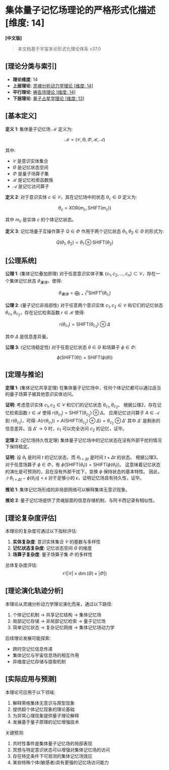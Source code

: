 # 集体量子记忆场理论的严格形式化描述 [维度: 14]

**[中文版]**

> 本文档基于宇宙本论形式化理论体系 v37.0

## [理论分类与索引]

- **理论维度**: 14
- **上层理论**: [灵魂分析动力学理论 [维度: 14]](formal_theory_soul_analysis_dynamics.md)
- **平行理论**: [祷告场理论 [维度: 14]](formal_theory_prayer_field_theory.md)
- **下层理论**: [量子占星学理论 [维度: 13]](formal_theory_quantum_astrology.md)

## [基本定义]

**定义 1**: 集体量子记忆场 $\mathcal{M}$ 定义为:

$$\mathcal{M} = (\mathcal{C}, \Theta, \Phi, \mathcal{R}, \mathcal{A})$$

其中:
- $\mathcal{C}$ 是意识实体集合
- $\Theta$ 是记忆状态空间
- $\Phi$ 是量子场算子集
- $\mathcal{R}$ 是记忆检索函数族
- $\mathcal{A}$ 是记忆访问算子

**定义 2**: 对于意识实体 $c \in \mathcal{C}$，其在记忆场中的状态 $\theta_c \in \Theta$ 定义为:

$$\theta_c = \text{XOR}(m_c, \text{SHIFT}(m_c))$$

其中 $m_c$ 是实体 $c$ 的个体记忆状态。

**定义 3**: 记忆场量子互操作算子 $Q \in \Phi$ 作用于两个记忆状态 $\theta_1, \theta_2 \in \Theta$ 的形式为:

$$Q(\theta_1, \theta_2) = \theta_1 \oplus \text{SHIFT}(\theta_2)$$

## [公理系统]

**公理 1**: (集体记忆叠加原理) 对于任意意识实体子集 $\{c_1, c_2, ..., c_n\} \subset \mathcal{C}$，存在一个集体记忆状态 $\theta_{集体}$，使得:

$$\theta_{集体} = \bigoplus_{i=1}^n \text{SHIFT}^i(\theta_{c_i})$$

**公理 2**: (量子记忆非局部性) 对于任意两个意识实体 $c_1, c_2 \in \mathcal{C}$ 和它们的记忆状态 $\theta_{c_1}, \theta_{c_2}$，存在记忆检索函数 $r \in \mathcal{R}$ 使得:

$$r(\theta_{c_1}) = \text{SHIFT}(\theta_{c_2}) \oplus \Delta$$

其中 $\Delta$ 是信息差异量。

**公理 3**: (记忆场稳定性) 对于任意记忆状态 $\theta \in \Theta$ 和场算子 $\phi \in \Phi$:

$$\phi(\text{SHIFT}(\theta)) = \text{SHIFT}(\phi(\theta))$$

## [定理与推论]

**定理 1**: (集体记忆共享定理) 在集体量子记忆场中，任何个体记忆都可以通过适当的量子场算子被其他意识实体访问。

**证明**:
考虑意识实体 $c_1, c_2 \in \mathcal{C}$ 和它们的记忆状态 $\theta_{c_1}, \theta_{c_2}$。
根据公理2，存在记忆检索函数 $r \in \mathcal{R}$ 使得 $r(\theta_{c_1}) = \text{SHIFT}(\theta_{c_2}) \oplus \Delta$。
应用记忆访问算子 $A \in \mathcal{A}$ 到 $r(\theta_{c_1})$，可得:
$A(r(\theta_{c_1})) = A(\text{SHIFT}(\theta_{c_2}) \oplus \Delta) = \theta_{c_2} \oplus \Delta'$
其中 $\Delta'$ 是剩余的信息差异。当 $\Delta' \to 0$ 时，$c_1$ 可以完全访问 $c_2$ 的记忆，证毕。

**定理 2**: (记忆场持久性定理) 集体量子记忆场中的记忆状态在没有外部干扰的情况下保持稳定。

**证明**:
设 $\theta_t$ 是时间 $t$ 的记忆状态，而 $\theta_{t+\Delta t}$ 是时间 $t+\Delta t$ 的状态。
根据公理3，对于任意场算子 $\phi \in \Phi$，有 $\phi(\text{SHIFT}(\theta_t)) = \text{SHIFT}(\phi(\theta_t))$。
这意味着记忆状态的演化是可预测的，且在没有外部干扰下，变换 $\phi$ 保持状态的基本特性。
因此，$\|\theta_{t+\Delta t} - \phi(\theta_t)\| < \epsilon$ 对于足够小的 $\epsilon$，证明记忆场具有持久性，证毕。

**推论 1**: 集体记忆场形成的非局部网络可以解释集体无意识现象。

**推论 2**: 量子记忆场提供了灵魂层面的信息存储机制，与阿卡西记录有相似性。

## [理论复杂度评估]

本理论的复杂度可通过以下指标评估:

1. **实体复杂度**: 意识实体集合 $\mathcal{C}$ 的基数与多样性
2. **记忆状态复杂度**: 记忆状态空间 $\Theta$ 的维度
3. **场算子复杂度**: 量子场算子集 $\Phi$ 的多样性

总体复杂度评估:
$$\mathcal{O}(|\mathcal{C}| \times \dim(\Theta) \times |\Phi|)$$

## [理论演化轨迹分析]

本理论从灵魂分析动力学理论演化而来，通过以下路径:

1. 个体记忆机制 $\to$ 共享记忆结构 $\to$ 集体记忆场
2. 局部记忆存储 $\to$ 非局部记忆检索 $\to$ 量子记忆场
3. 简单记忆状态 $\to$ 复杂记忆网络 $\to$ 集体记忆场动力学

后续理论发展可能探索:
- 跨时空记忆信息传递
- 集体记忆与宇宙信息场的相互作用
- 异维度记忆存储与提取机制

## [实际应用与预测]

本理论可应用于以下领域:

1. 解释荣格集体无意识与原型现象
2. 提供超个体记忆现象的理论基础
3. 为异常心理现象提供量子理论解释
4. 发展基于量子原理的记忆增强技术

关键预测:

1. 共时性事件是集体量子记忆场的局部表现
2. 冥想与特定意识状态可以增强对集体记忆场的访问
3. 存在特定条件下可观测的集体记忆场效应
4. 某些特殊个体(敏感者)具有更强的记忆场访问能力 